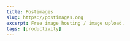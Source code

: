```yaml
---
title: Postimages
slug: https://postimages.org
excerpt: Free image hosting / image upload.
tags: [productivity]
---
```

